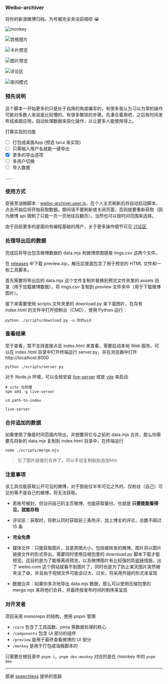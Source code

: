 ###  Weibo-archiver

将你的新浪微博归档，为号被完全夹没前绸缪 😭 

![monkey](docs/v0.1.10.png)

![宫格图片](docs/v0.1.0.png)

![卡片预览](docs/v0.1.1.png)

![图片预览](docs/v0.1.2.png)

![评论区](docs/v0.1.3.png)

![夜间模式](docs/v0.1.6.png)

### 预先说明

这个脚本一开始更多的只是处于自用的角度编写的，有很多我认为习以为常的操作可能对多数人来说是比较懵的，有很多繁琐的步骤。先凑合着用吧，之后有时间发布成桌面应用，自动处理数据来简化操作，以让更多人能使用得上。

打算实现的功能

- [ ] 打包成桌面App (预选 tarui 来实现)
- [ ] 只需输入用户名就能一键导出
- [x] 更多的导出选项
- [ ] 多用户切换
- [ ] 导入数据

......

### 使用方式

安装至油猴脚本：[weibo-archiver.user.js][releases]，在个人主页刷新后将自动启动脚本，点击开始后将开始获取数据。期间请不要刷新或关闭页面，否则就要重新获取（因为微博 api 限制了只能一页一页地往后翻页）。当然也可以按时间范围来选择。

由于目前更多的是面向有编程基础的用户，关于更多操作细节可见 [讨论区]

### 处理导出后的数据

完成后将导出包含微博数据的 data.mjs 和微博原图链接 imgs.csv 这两个文件。

在 [releases] 中下载 preview.zip，解压后里面包含了用于预览的 HTML 文件和一些工具脚本。

首先需要将导出后的 data.mjs 这个文件复制并替换到预览文件夹里的 assets 目录（用于加载微博数据），将 imgs.csv 复制到 preview 文件夹中（用于下载微博图片）。

接下来需要使用 scripts 文件夹里的 download.py 来下载图片，在存有 index.html 的文件中打开控制台（CMD），使用 Python 运行：

```shell
python ./scripts/download.py -u 你的uid
```

### 查看结果

至于查看，暂不支持直接点击 index.html 来查看，需要启动本地 Web 服务。可以在 index.html 目录中打开终端运行 server.py，并在浏览器中打开 http://localhost:8000

```shell
python ./scripts/server.py
```

对于 Node.js 环境，可以全局安装 [live-server] 或是 [vite] 来启动

```shell
# vite 也同理
npm add -g live-server

cd path-to-index

live-server
```

### 合并追加的数据

如果使用了像是时间范围内导出，并想要将它与之前的 data.mjs 合并，那么你需要先将新的 data.mjs 复制到 index.html 目录中，在终端运行

```shell
node ./scripts/merge.mjs
```

> 忘了图片链接的合并了，可以手动复制粘贴追加hhh

### 注意事项

该工具仅能获取公开可见的微博，对于那些仅半年可见之外的、仅粉丝（自己）可见的等不是自己的微博，将无法获取。

- 若账号被封，但访问自己的主页微博，也能获取备份。也就是 **只要能能看得见，就能存档**

- 评论区：获取时，将默认同时获取前三条热评，加上博主的评论，总数不超过 15 条

- **完全免费**

- 媒体文件：只能获取图片，且是原图大小，包括被转发的微博。图片将以图片链接文件的形式导出，需要同时使用压缩包里的 download.py 脚本下载才能预览。这目的是为了能够离线预览，以及微博图片有比较强的防盗链措施，出了 weibo.com 这个网站就看不到图片了，同时也是为了防止某天图片突然被夹没了😅。并且由于视频文件可能会过大、过长，将采用外链的形式来呈现

- 数据合并：如果你多次地导出 data.mjs 数据，那么可以使用压缩包里的 merge.mjs 来将他们合并，并最终按发布时间的倒序来呈现

### 对开发者

项目采用 monorepo 的结构，使用 pnpm 管理

- `/core` 包含了工具函数、pinia 等数据处理的核心
- `/components` 包含 UI 部分的组件
- `/preview` 是用于最终查看微博的 UI 部分
- `/monkey` 是用于打包成油猴脚本的

只需要在根目录中 `pnpm i`，`pnpm dev:monkey` 对应的是在 /monkey 中的 `pnpm dev` 

---

感谢 [speechless] 提供的思路

[releases]: https://github.com/Chilfish/Weibo-archiver/releases/latest
[speechless]: https://github.com/meterscao/Speechless
[live-server]: https://www.npmjs.com/package/live-server
[vite]: https://cn.vitejs.dev/guide/
[讨论区]: https://github.com/Chilfish/Weibo-archiver/issues/1
